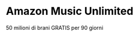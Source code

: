 ---
logo: ./amazon-music-unlimited.png
css: "
  background: rgb(50,37,232);
  background: linear-gradient(0deg, rgba(50,37,232,1) 0%, rgba(44,29,155,1) 100%);
"
url: https://www.amazon.it/gp/dmusic/promotions/AmazonMusicUnlimited?tag=motovia-21
title: Amazon Music Unlimited
subtitle: 50 milioni di brani GRATIS per 90 giorni
cta: Iscriviti subito!
---